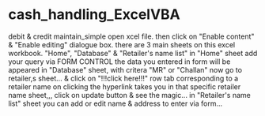 # cash_handling_ExcelVBA
debit & credit maintain_simple
open xcel file.
then click on "Enable content" & "Enable editing" dialogue box.
there are 3 main sheets on this excel workbook.
"Home", "Database" & "Retailer's name list"
in "Home" sheet add your query via FORM CONTROL
the data you entered in form will be appeared in "Database" sheet, with critera "MR" or "Challan"
now go to retailer,s sheet... & click on "!!!click here!!!" row tab corresponding to a retailer name
on clicking the hyperlink takes you in that specific retailer name sheet,,,
click on update button & see the magic...
in "Retailer's name list" sheet you can add or edit name & address to enter via form...
